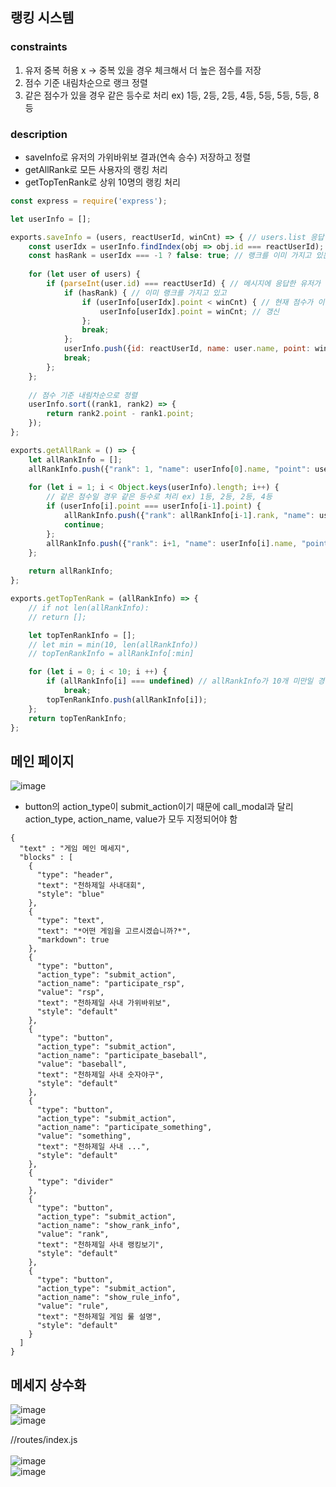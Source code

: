## 랭킹 시스템

### constraints
1. 유저 중복 허용 x -> 중복 있을 경우 체크해서 더 높은 점수를 저장
2. 점수 기준 내림차순으로 랭크 정렬
3. 같은 점수가 있을 경우 같은 등수로 처리 ex) 1등, 2등, 2등, 4등, 5등, 5등, 5등, 8등

### description
* saveInfo로 유저의 가위바위보 결과(연속 승수) 저장하고 정렬
* getAllRank로 모든 사용자의 랭킹 처리
* getTopTenRank로 상위 10명의 랭킹 처리

```js
const express = require('express');

let userInfo = [];

exports.saveInfo = (users, reactUserId, winCnt) => { // users.list 응답 객체, 응답 사용자 id, 연속 승수  
	const userIdx = userInfo.findIndex(obj => obj.id === reactUserId);
	const hasRank = userIdx === -1 ? false: true; // 랭크를 이미 가지고 있는지 여부
	
	for (let user of users) {
		if (parseInt(user.id) === reactUserId) { // 메시지에 응답한 유저가 유저 목록에 있는 유저일 경우
			if (hasRank) { // 이미 랭크를 가지고 있고 
				if (userInfo[userIdx].point < winCnt) { // 현재 점수가 이전 점수보다 높다면
					userInfo[userIdx].point = winCnt; // 갱신
				};
				break;
			};
			userInfo.push({id: reactUserId, name: user.name, point: winCnt});
			break;
		};
	};
	
	// 점수 기준 내림차순으로 정렬
	userInfo.sort((rank1, rank2) => {
		return rank2.point - rank1.point;
	});
};

exports.getAllRank = () => {
	let allRankInfo = [];
	allRankInfo.push({"rank": 1, "name": userInfo[0].name, "point": userInfo[0].point});
	
	for (let i = 1; i < Object.keys(userInfo).length; i++) {
		// 같은 점수일 경우 같은 등수로 처리 ex) 1등, 2등, 2등, 4등
		if (userInfo[i].point === userInfo[i-1].point) {
			allRankInfo.push({"rank": allRankInfo[i-1].rank, "name": userInfo[i].name, "point": userInfo[i].point});
			continue;
		};
		allRankInfo.push({"rank": i+1, "name": userInfo[i].name, "point": userInfo[i].point});
	};
	
	return allRankInfo;
};

exports.getTopTenRank = (allRankInfo) => {
	// if not len(allRankInfo):
	// return [];

	let topTenRankInfo = [];
	// let min = min(10, len(allRankInfo))
	// topTenRankInfo = allRankInfo[:min]

	for (let i = 0; i < 10; i ++) {
		if (allRankInfo[i] === undefined) // allRankInfo가 10개 미만일 경우
			break;
		topTenRankInfo.push(allRankInfo[i]);
	};	
	return topTenRankInfo;
};
```

## 메인 페이지
![image](https://user-images.githubusercontent.com/51183214/116179725-ca697d80-a752-11eb-88c1-f1c1c0074885.png)

* button의 action_type이 submit_action이기 때문에 call_modal과 달리 action_type, action_name, value가 모두 지정되어야 함

```
{
  "text" : "게임 메인 메세지",
  "blocks" : [
    {
      "type": "header",
      "text": "천하제일 사내대회",
      "style": "blue"
    },
    {
      "type": "text",
      "text": "*어떤 게임을 고르시겠습니까?*",
      "markdown": true
    },
    {
      "type": "button",
      "action_type": "submit_action",
      "action_name": "participate_rsp",
      "value": "rsp",
      "text": "천하제일 사내 가위바위보",
      "style": "default"
    },
    {
      "type": "button",
      "action_type": "submit_action",
      "action_name": "participate_baseball",
      "value": "baseball",
      "text": "천하제일 사내 숫자야구",
      "style": "default"
    },
    {
      "type": "button",
      "action_type": "submit_action",
      "action_name": "participate_something",
      "value": "something",
      "text": "천하제일 사내 ...",
      "style": "default"
    },
    {
      "type": "divider"
    },
    {
      "type": "button",
      "action_type": "submit_action",
      "action_name": "show_rank_info",
      "value": "rank",
      "text": "천하제일 사내 랭킹보기",
      "style": "default"
    },
    {
      "type": "button",
      "action_type": "submit_action",
      "action_name": "show_rule_info",
      "value": "rule",
      "text": "천하제일 게임 룰 설명",
      "style": "default"
    }
  ]
}
```

## 메세지 상수화
![image](https://user-images.githubusercontent.com/51183214/116180200-78752780-a753-11eb-8f8e-782667357943.png) <br/>
![image](https://user-images.githubusercontent.com/51183214/116180345-ba05d280-a753-11eb-8726-4d1aa4c1b5b9.png) <br/>

//routes/index.js <br/><br/>
![image](https://user-images.githubusercontent.com/51183214/116180422-da359180-a753-11eb-8941-0b17c3a5c2af.png) <br/>
![image](https://user-images.githubusercontent.com/51183214/116180488-f89b8d00-a753-11eb-9be0-dcf64c6350ae.png)
